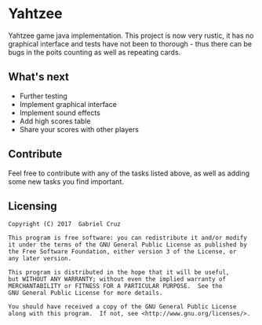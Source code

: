 # Yahtzee

Yahtzee game java implementation. This project is now very rustic,
it has no graphical interface and tests have not been to thorough - thus there
can be bugs in the poits counting as well as repeating cards.


## What's next

- Further testing
- Implement graphical interface
- Implement sound effects
- Add high scores table
- Share your scores with other players

## Contribute

Feel free to contribute with any of the tasks listed above, as well as 
adding some new tasks you find important. 

## Licensing

    Copyright (C) 2017  Gabriel Cruz

    This program is free software: you can redistribute it and/or modify
    it under the terms of the GNU General Public License as published by
    the Free Software Foundation, either version 3 of the License, or
    any later version.

    This program is distributed in the hope that it will be useful,
    but WITHOUT ANY WARRANTY; without even the implied warranty of
    MERCHANTABILITY or FITNESS FOR A PARTICULAR PURPOSE.  See the
    GNU General Public License for more details.

    You should have received a copy of the GNU General Public License
    along with this program.  If not, see <http://www.gnu.org/licenses/>.

